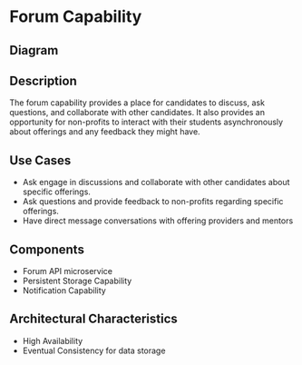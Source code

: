 # Forum Capability

## Diagram


## Description
The forum capability provides a place for candidates to discuss, ask questions, and collaborate with other candidates. It also provides an opportunity for non-profits to interact with their students asynchronously about offerings and any feedback they might have.

## Use Cases
- Ask engage in discussions and collaborate with other candidates about specific offerings.
- Ask questions and provide feedback to non-profits regarding specific offerings.
- Have direct message conversations with offering providers and mentors

## Components
- Forum API microservice
- Persistent Storage Capability
- Notification Capability


## Architectural Characteristics
- High Availability
- Eventual Consistency for data storage
